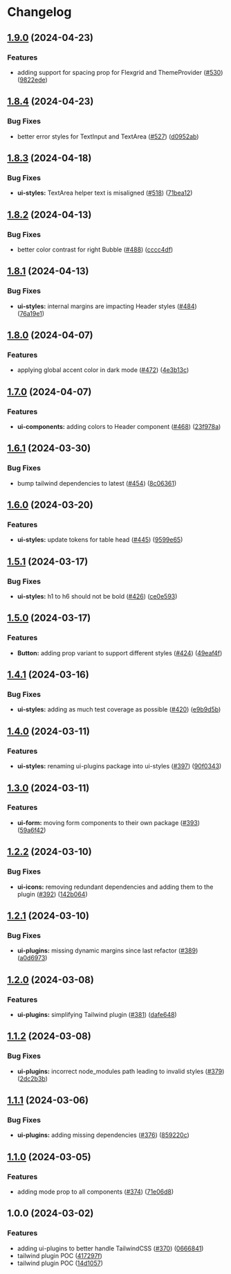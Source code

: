 # Changelog

## [1.9.0](https://github.com/aversini/ui-components/compare/ui-styles-v1.8.4...ui-styles-v1.9.0) (2024-04-23)


### Features

* adding support for spacing prop for Flexgrid and ThemeProvider ([#530](https://github.com/aversini/ui-components/issues/530)) ([9822ede](https://github.com/aversini/ui-components/commit/9822ede6f387450c345bf6d94b566b65739f916a))

## [1.8.4](https://github.com/aversini/ui-components/compare/ui-styles-v1.8.3...ui-styles-v1.8.4) (2024-04-23)


### Bug Fixes

* better error styles for TextInput and TextArea ([#527](https://github.com/aversini/ui-components/issues/527)) ([d0952ab](https://github.com/aversini/ui-components/commit/d0952ab8de74f63adb2d4e67d5d123789788d67a))

## [1.8.3](https://github.com/aversini/ui-components/compare/ui-styles-v1.8.2...ui-styles-v1.8.3) (2024-04-18)


### Bug Fixes

* **ui-styles:** TextArea helper text is misaligned ([#518](https://github.com/aversini/ui-components/issues/518)) ([71bea12](https://github.com/aversini/ui-components/commit/71bea12aa81977ee9849c7183373021e75b10664))

## [1.8.2](https://github.com/aversini/ui-components/compare/ui-styles-v1.8.1...ui-styles-v1.8.2) (2024-04-13)


### Bug Fixes

* better color contrast for right Bubble ([#488](https://github.com/aversini/ui-components/issues/488)) ([cccc4df](https://github.com/aversini/ui-components/commit/cccc4dfe8b0e9e0299dc50a51ada02eb4a0e18b0))

## [1.8.1](https://github.com/aversini/ui-components/compare/ui-styles-v1.8.0...ui-styles-v1.8.1) (2024-04-13)


### Bug Fixes

* **ui-styles:** internal margins are impacting Header styles ([#484](https://github.com/aversini/ui-components/issues/484)) ([76a19e1](https://github.com/aversini/ui-components/commit/76a19e194b98dc796074fce62a3b3284694bcb5e))

## [1.8.0](https://github.com/aversini/ui-components/compare/ui-styles-v1.7.0...ui-styles-v1.8.0) (2024-04-07)


### Features

* applying global accent color in dark mode ([#472](https://github.com/aversini/ui-components/issues/472)) ([4e3b13c](https://github.com/aversini/ui-components/commit/4e3b13ca94a5df66ab66a7a6afd0ff7b550d75d3))

## [1.7.0](https://github.com/aversini/ui-components/compare/ui-styles-v1.6.1...ui-styles-v1.7.0) (2024-04-07)


### Features

* **ui-components:** adding colors to Header component ([#468](https://github.com/aversini/ui-components/issues/468)) ([23f978a](https://github.com/aversini/ui-components/commit/23f978af7e147003d7daef0bb7e38d7d42255624))

## [1.6.1](https://github.com/aversini/ui-components/compare/ui-styles-v1.6.0...ui-styles-v1.6.1) (2024-03-30)


### Bug Fixes

* bump tailwind dependencies to latest ([#454](https://github.com/aversini/ui-components/issues/454)) ([8c06361](https://github.com/aversini/ui-components/commit/8c0636164432be100410778d810ec6c3a6613c9b))

## [1.6.0](https://github.com/aversini/ui-components/compare/ui-styles-v1.5.1...ui-styles-v1.6.0) (2024-03-20)


### Features

* **ui-styles:** update tokens for table head ([#445](https://github.com/aversini/ui-components/issues/445)) ([9599e65](https://github.com/aversini/ui-components/commit/9599e65a3bbf8b10957492acd608e99b8b27c425))

## [1.5.1](https://github.com/aversini/ui-components/compare/ui-styles-v1.5.0...ui-styles-v1.5.1) (2024-03-17)


### Bug Fixes

* **ui-styles:** h1 to h6 should not be bold ([#426](https://github.com/aversini/ui-components/issues/426)) ([ce0e593](https://github.com/aversini/ui-components/commit/ce0e5934639d45ba86a83edbb42da52c39c9fc38))

## [1.5.0](https://github.com/aversini/ui-components/compare/ui-styles-v1.4.1...ui-styles-v1.5.0) (2024-03-17)


### Features

* **Button:** adding prop variant to support different styles ([#424](https://github.com/aversini/ui-components/issues/424)) ([49eaf4f](https://github.com/aversini/ui-components/commit/49eaf4f6ca7c267a210d0ab1ef377366605e1e4c))

## [1.4.1](https://github.com/aversini/ui-components/compare/ui-styles-v1.4.0...ui-styles-v1.4.1) (2024-03-16)


### Bug Fixes

* **ui-styles:** adding as much test coverage as possible ([#420](https://github.com/aversini/ui-components/issues/420)) ([e9b9d5b](https://github.com/aversini/ui-components/commit/e9b9d5b74ceab21a57199c4098320ba4323980e6))

## [1.4.0](https://github.com/aversini/ui-components/compare/ui-styles-v1.3.0...ui-styles-v1.4.0) (2024-03-11)


### Features

* **ui-styles:** renaming ui-plugins package into ui-styles ([#397](https://github.com/aversini/ui-components/issues/397)) ([90f0343](https://github.com/aversini/ui-components/commit/90f0343fd8858a4a28a14b6b412ee48484c4ae14))

## [1.3.0](https://github.com/aversini/ui-components/compare/ui-plugins-v1.2.2...ui-plugins-v1.3.0) (2024-03-11)


### Features

* **ui-form:** moving form components to their own package ([#393](https://github.com/aversini/ui-components/issues/393)) ([59a6f42](https://github.com/aversini/ui-components/commit/59a6f42827a6a9b899c816f506a8d8174cf12a2b))

## [1.2.2](https://github.com/aversini/ui-components/compare/ui-plugins-v1.2.1...ui-plugins-v1.2.2) (2024-03-10)


### Bug Fixes

* **ui-icons:** removing redundant dependencies and adding them to the plugin ([#392](https://github.com/aversini/ui-components/issues/392)) ([142b064](https://github.com/aversini/ui-components/commit/142b0641451bf73fc2f982f70c18cbff240deaad))

## [1.2.1](https://github.com/aversini/ui-components/compare/ui-plugins-v1.2.0...ui-plugins-v1.2.1) (2024-03-10)


### Bug Fixes

* **ui-plugins:** missing dynamic margins since last refactor ([#389](https://github.com/aversini/ui-components/issues/389)) ([a0d6973](https://github.com/aversini/ui-components/commit/a0d6973f1011b45b54041d727b34cb8ade08314c))

## [1.2.0](https://github.com/aversini/ui-components/compare/ui-plugins-v1.1.2...ui-plugins-v1.2.0) (2024-03-08)


### Features

* **ui-plugins:** simplifying Tailwind plugin ([#381](https://github.com/aversini/ui-components/issues/381)) ([dafe648](https://github.com/aversini/ui-components/commit/dafe64843e4f4820725b1d8178674dc5a59db98c))

## [1.1.2](https://github.com/aversini/ui-components/compare/ui-plugins-v1.1.1...ui-plugins-v1.1.2) (2024-03-08)


### Bug Fixes

* **ui-plugins:** incorrect node_modules path leading to invalid styles ([#379](https://github.com/aversini/ui-components/issues/379)) ([2dc2b3b](https://github.com/aversini/ui-components/commit/2dc2b3bfaab70347d7a1866e9ca179cc0e66af00))

## [1.1.1](https://github.com/aversini/ui-components/compare/ui-plugins-v1.1.0...ui-plugins-v1.1.1) (2024-03-06)


### Bug Fixes

* **ui-plugins:** adding missing dependencies ([#376](https://github.com/aversini/ui-components/issues/376)) ([859220c](https://github.com/aversini/ui-components/commit/859220c8c509dd40156d560f0da8d48f9f749126))

## [1.1.0](https://github.com/aversini/ui-components/compare/ui-plugins-v1.0.0...ui-plugins-v1.1.0) (2024-03-05)


### Features

* adding mode prop to all components ([#374](https://github.com/aversini/ui-components/issues/374)) ([71e06d8](https://github.com/aversini/ui-components/commit/71e06d8c050be82f56f5b1f798502c9c9ddec9fd))

## 1.0.0 (2024-03-02)


### Features

* adding ui-plugins to better handle TailwindCSS ([#370](https://github.com/aversini/ui-components/issues/370)) ([0666841](https://github.com/aversini/ui-components/commit/0666841ea637d1826ea57e6cfb8a19d9f70174e8))
* tailwind plugin POC ([417297f](https://github.com/aversini/ui-components/commit/417297ff891d593081d9006bed3006f3a3d2cc33))
* tailwind plugin POC ([14d1057](https://github.com/aversini/ui-components/commit/14d105769595034f32c6db75bb50143e4aebbcfa))
